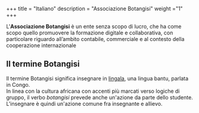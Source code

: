 +++
title = "Italiano"
description = "Associazione Botangisi"
weight ="1"
+++

L'**Associazione Botangisi** è un ente senza scopo di lucro, che ha come scopo quello promuovere la formazione digitale e collaborativa, con particolare riguardo all’ambito contabile, commerciale e al contesto della cooperazione internazionale

## Il termine Botangisi

Il termine Botangisi significa insegnare in [lingala](https://it.wikipedia.org/wiki/Lingua_lingala), una lingua bantu, parlata in Congo.  
In linea con la cultura africana con accenti più marcati verso logiche di gruppo, il verbo *botangisi* prevede anche un'azione da parte dello studente. L'insegnare è quindi un'azione comune fra insegnante e allievo. 

